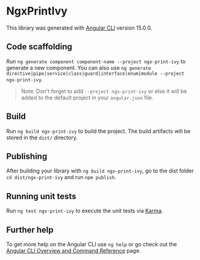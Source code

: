# NgxPrintIvy

This library was generated with [Angular CLI](https://github.com/angular/angular-cli) version 15.0.0.

## Code scaffolding

Run `ng generate component component-name --project ngx-print-ivy` to generate a new component. You can also use `ng generate directive|pipe|service|class|guard|interface|enum|module --project ngx-print-ivy`.
> Note: Don't forget to add `--project ngx-print-ivy` or else it will be added to the default project in your `angular.json` file. 

## Build

Run `ng build ngx-print-ivy` to build the project. The build artifacts will be stored in the `dist/` directory.

## Publishing

After building your library with `ng build ngx-print-ivy`, go to the dist folder `cd dist/ngx-print-ivy` and run `npm publish`.

## Running unit tests

Run `ng test ngx-print-ivy` to execute the unit tests via [Karma](https://karma-runner.github.io).

## Further help

To get more help on the Angular CLI use `ng help` or go check out the [Angular CLI Overview and Command Reference](https://angular.io/cli) page.
